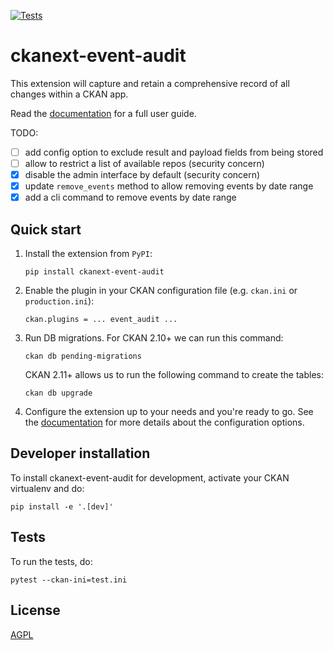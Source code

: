[![Tests](https://github.com/DataShades/ckanext-event-audit/actions/workflows/test.yml/badge.svg)](https://github.com/DataShades/ckanext-event-audit/actions/workflows/test.yml)

# ckanext-event-audit

This extension will capture and retain a comprehensive record of all changes within a CKAN app. 

Read the [documentation](https://datashades.github.io/ckanext-event-audit/) for a full user guide.

TODO:
- [ ] add config option to exclude result and payload fields from being stored
- [ ] allow to restrict a list of available repos (security concern)
- [X] disable the admin interface by default (security concern)
- [X] update `remove_events` method to allow removing events by date range
- [X] add a cli command to remove events by date range

## Quick start

1. Install the extension from `PyPI`:

    `pip install ckanext-event-audit`

2. Enable the plugin in your CKAN configuration file (e.g. `ckan.ini` or `production.ini`):

    `ckan.plugins = ... event_audit ...`

3. Run DB migrations. For CKAN 2.10+ we can run this command:

    `ckan db pending-migrations`

    CKAN 2.11+ allows us to run the following command to create the tables:

    `ckan db upgrade`

4. Configure the extension up to your needs and you're ready to go. See the [documentation](https://datashades.github.io/ckanext-event-audit/) for more details about the configuration options.

## Developer installation

To install ckanext-event-audit for development, activate your CKAN virtualenv and
do:

    pip install -e '.[dev]'

## Tests

To run the tests, do:

    pytest --ckan-ini=test.ini

## License

[AGPL](https://www.gnu.org/licenses/agpl-3.0.en.html)

